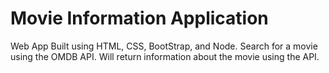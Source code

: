 # Movie Information Application
Web App Built using HTML, CSS, BootStrap, and Node. Search for a movie using the OMDB API. Will return information about the movie using the API.
